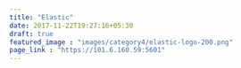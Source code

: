 ```yaml
---
title: "Elastic"
date: 2017-11-22T19:27:16+05:30
draft: true
featured_image : "images/category4/elastic-logo-200.png"
page_link : "https://101.6.160.59:5601"
---
```


